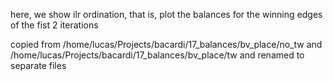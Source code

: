 here, we show ilr ordination, that is, plot the balances for the winning edges of the fist 2 iterations

copied from /home/lucas/Projects/bacardi/17_balances/bv_place/no_tw
and /home/lucas/Projects/bacardi/17_balances/bv_place/tw
and renamed to separate files
